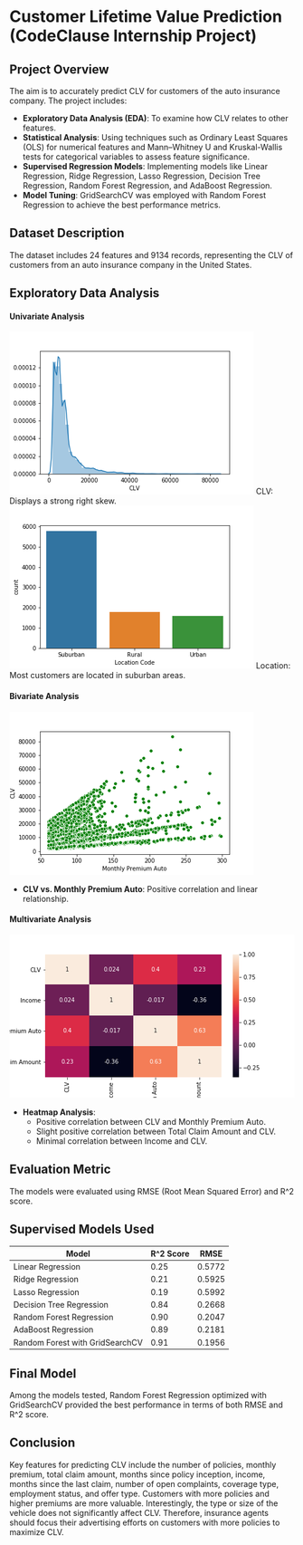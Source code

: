 # Customer Lifetime Value Prediction (CodeClause Internship Project)

## Project Overview
The aim is to accurately predict CLV for customers of the auto insurance company. The project includes:

- **Exploratory Data Analysis (EDA)**: To examine how CLV relates to other features.
- **Statistical Analysis**: Using techniques such as Ordinary Least Squares (OLS) for numerical features and Mann–Whitney U and Kruskal-Wallis tests for categorical variables to assess feature significance.
- **Supervised Regression Models**: Implementing models like Linear Regression, Ridge Regression, Lasso Regression, Decision Tree Regression, Random Forest Regression, and AdaBoost Regression.
- **Model Tuning**: GridSearchCV was employed with Random Forest Regression to achieve the best performance metrics.

## Dataset Description

The dataset includes 24 features and 9134 records, representing the CLV of customers from an auto insurance company in the United States.

## Exploratory Data Analysis

#### Univariate Analysis
![CLV](/CLV.png "Customer Lifetime Value")
CLV: Displays a strong right skew.
![location](/location.png "Location")
Location: Most customers are located in suburban areas.

#### Bivariate Analysis
![Bivariate Analysis](/bi.png "Bivariate Analysis of CLV and Monthly Premium")
- **CLV vs. Monthly Premium Auto**: Positive correlation and linear relationship.

#### Multivariate Analysis
![Heatmap](/Heatmap.png "Heatmap")
- **Heatmap Analysis**:
  - Positive correlation between CLV and Monthly Premium Auto.
  - Slight positive correlation between Total Claim Amount and CLV.
  - Minimal correlation between Income and CLV.

## Evaluation Metric

The models were evaluated using RMSE (Root Mean Squared Error) and R^2 score.

## Supervised Models Used

| Model                       | R^2 Score | RMSE   |
|-----------------------------|-----------|--------|
| Linear Regression           | 0.25      | 0.5772 |
| Ridge Regression            | 0.21      | 0.5925 |
| Lasso Regression            | 0.19      | 0.5992 |
| Decision Tree Regression    | 0.84      | 0.2668 |
| Random Forest Regression    | 0.90      | 0.2047 |
| AdaBoost Regression         | 0.89      | 0.2181 |
| Random Forest with GridSearchCV | 0.91  | 0.1956 |

## Final Model

Among the models tested, Random Forest Regression optimized with GridSearchCV provided the best performance in terms of both RMSE and R^2 score.

## Conclusion

Key features for predicting CLV include the number of policies, monthly premium, total claim amount, months since policy inception, income, months since the last claim, number of open complaints, coverage type, employment status, and offer type. Customers with more policies and higher premiums are more valuable. Interestingly, the type or size of the vehicle does not significantly affect CLV. Therefore, insurance agents should focus their advertising efforts on customers with more policies to maximize CLV.
